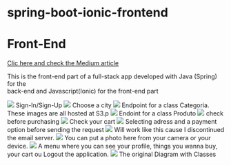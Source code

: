 # spring-boot-ionic-frontend
<h1>Front-End</h1>
 <a href="https://medium.com/renato1902/spring-boot-and-ionic-online-store-app-b58e41cc07e0">Clic here and check the Medium article</a> 
 <p>This is the front-end part of a full-stack app developed with Java (Spring) for the <br>
    back-end and Javascript(Ionic) for the front-end part</p>
    <img src="https://github.com/renatogondin/spring-boot-ionic-frontend/blob/master/fotografias/2.png">
    <caption>Sign-In/Sign-Up</caption>
    <img src="https://github.com/renatogondin/spring-boot-ionic-frontend/blob/master/fotografias/3.png">
     <caption>Choose a city</caption>
    <img src="https://github.com/renatogondin/spring-boot-ionic-frontend/blob/master/fotografias/4.png">
     <caption>Endpoint for a class Categoria. These images are all hosted at S3.p</caption>
    <img src="https://github.com/renatogondin/spring-boot-ionic-frontend/blob/master/fotografias/5.png">
     <caption>Endoint for a class Produto</caption>
    <img src="https://github.com/renatogondin/spring-boot-ionic-frontend/blob/master/fotografias/6.png">
     <caption>check before purchasing</caption>
    <img src="https://github.com/renatogondin/spring-boot-ionic-frontend/blob/master/fotografias/7.png">
     <caption>Check your cart</caption>
    <img src="https://github.com/renatogondin/spring-boot-ionic-frontend/blob/master/fotografias/8.png">
     <caption>Selecting adress and a payment option before sending the request</caption>
    <img src="https://github.com/renatogondin/spring-boot-ionic-frontend/blob/master/fotografias/9.png">
     <caption>Will work like this cause I discontinued the email server.</caption>
    <img src="https://github.com/renatogondin/spring-boot-ionic-frontend/blob/master/fotografias/b1.png">
     <caption>You can put a photo here from your camera or your device.</caption>
    <img src="https://github.com/renatogondin/spring-boot-ionic-frontend/blob/master/fotografias/b2.png">
     <caption>A menu where you can see your profile, things you wanna buy, your cart ou Logout the application.</caption>
    <img src="https://github.com/renatogondin/spring-boot-ionic-frontend/blob/master/fotografias/1.png">
     <caption>The original Diagram with Classes</caption>
    
    
